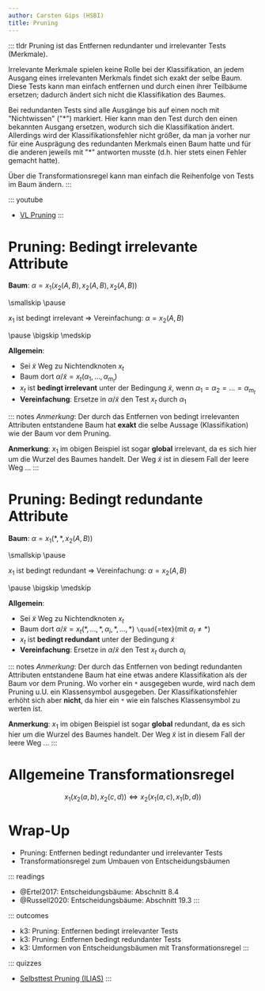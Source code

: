 ```yaml
---
author: Carsten Gips (HSBI)
title: Pruning
---
```


::: tldr
Pruning ist das Entfernen redundanter und irrelevanter Tests (Merkmale).

Irrelevante Merkmale spielen keine Rolle bei der Klassifikation, an jedem Ausgang
eines irrelevanten Merkmals findet sich exakt der selbe Baum. Diese Tests kann man
einfach entfernen und durch einen ihrer Teilbäume ersetzen; dadurch ändert sich
nicht die Klassifikation des Baumes.

Bei redundanten Tests sind alle Ausgänge bis auf einen noch mit "Nichtwissen" ("\*")
markiert. Hier kann man den Test durch den einen bekannten Ausgang ersetzen, wodurch
sich die Klassifikation ändert. Allerdings wird der Klassifikationsfehler nicht
größer, da man ja vorher nur für eine Ausprägung des redundanten Merkmals einen Baum
hatte und für die anderen jeweils mit "\*" antworten musste (d.h. hier stets einen
Fehler gemacht hatte).

Über die Transformationsregel kann man einfach die Reihenfolge von Tests im Baum
ändern.
:::

::: youtube
-   [VL Pruning](https://youtu.be/LKt9F2kGYdk)
:::

# Pruning: Bedingt irrelevante Attribute

**Baum**: $\alpha = x_1(x_2(A, B),  x_2(A, B),  x_2(A, B))$

\smallskip
\pause

$x_1$ ist bedingt irrelevant =\> Vereinfachung: $\alpha = x_2(A, B)$

\pause
\bigskip
\medskip

**Allgemein**:

-   Sei $\tilde{x}$ Weg zu Nichtendknoten $x_t$
-   Baum dort $\alpha/\tilde{x} = x_t(\alpha_1, \ldots, \alpha_{m_t})$
-   $x_t$ ist **bedingt irrelevant** unter der Bedingung $\tilde{x}$, wenn
    $\alpha_1 = \alpha_2 = \ldots = \alpha_{m_t}$
-   **Vereinfachung**: Ersetze in $\alpha/\tilde{x}$ den Test $x_t$ durch $\alpha_1$

::: notes
*Anmerkung*: Der durch das Entfernen von bedingt irrelevanten Attributen entstandene
Baum hat **exakt** die selbe Aussage (Klassifikation) wie der Baum vor dem Pruning.

**Anmerkung**: $x_1$ im obigen Beispiel ist sogar **global** irrelevant, da es sich
hier um die Wurzel des Baumes handelt. Der Weg $\tilde{x}$ ist in diesem Fall der
leere Weg ...
:::

# Pruning: Bedingt redundante Attribute

**Baum**: $\alpha = x_1(\ast,  \ast,  x_2(A, B))$

\smallskip
\pause

$x_1$ ist bedingt redundant =\> Vereinfachung: $\alpha = x_2(A, B)$

\pause
\bigskip
\medskip

**Allgemein**:

-   Sei $\tilde{x}$ Weg zu Nichtendknoten $x_t$
-   Baum dort
    $\alpha/\tilde{x} = x_t(\ast, \ldots, \ast, \alpha_i, \ast, \ldots, \ast)$
    `\quad`{=tex}(mit $\alpha_i \neq \ast$)
-   $x_t$ ist **bedingt redundant** unter der Bedingung $\tilde{x}$
-   **Vereinfachung**: Ersetze in $\alpha/\tilde{x}$ den Test $x_t$ durch $\alpha_i$

::: notes
*Anmerkung*: Der durch das Entfernen von bedingt redundanten Attributen entstandene
Baum hat eine etwas andere Klassifikation als der Baum vor dem Pruning. Wo vorher
ein `*` ausgegeben wurde, wird nach dem Pruning u.U. ein Klassensymbol ausgegeben.
Der Klassifikationsfehler erhöht sich aber **nicht**, da hier ein `*` wie ein
falsches Klassensymbol zu werten ist.

**Anmerkung**: $x_1$ im obigen Beispiel ist sogar **global** redundant, da es sich
hier um die Wurzel des Baumes handelt. Der Weg $\tilde{x}$ ist in diesem Fall der
leere Weg ...
:::

# Allgemeine Transformationsregel

$$x_1(x_2(a, b),  x_2(c, d))  \Leftrightarrow  x_2(x_1(a, c),  x_1(b, d))$$

# Wrap-Up

-   Pruning: Entfernen bedingt redundanter und irrelevanter Tests
-   Transformationsregel zum Umbauen von Entscheidungsbäumen

::: readings
-   @Ertel2017: Entscheidungsbäume: Abschnitt 8.4
-   @Russell2020: Entscheidungsbäume: Abschnitt 19.3
:::

::: outcomes
-   k3: Pruning: Entfernen bedingt irrelevanter Tests
-   k3: Pruning: Entfernen bedingt redundanter Tests
-   k3: Umformen von Entscheidungsbäumen mit Transformationsregel
:::

::: quizzes
-   [Selbsttest Pruning
    (ILIAS)](https://www.hsbi.de/elearning/goto.php?target=tst_1106577&client_id=FH-Bielefeld)
:::
